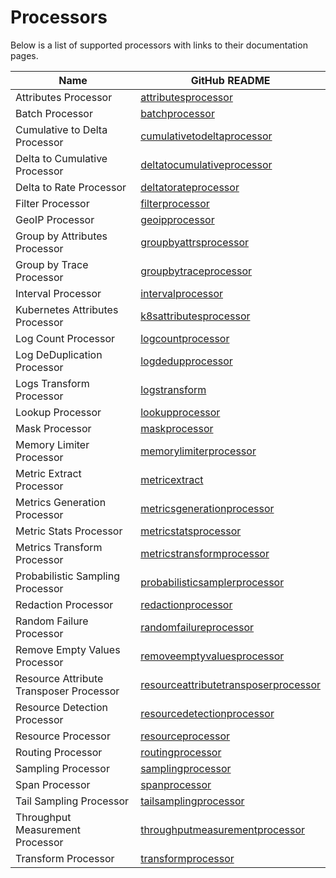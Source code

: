 # Processors

Below is a list of supported processors with links to their documentation pages.

| Name                                    | GitHub README                                                                                                                                                      |
| --------------------------------------- | ------------------------------------------------------------------------------------------------------------------------------------------------------------------ |
| Attributes Processor                    | [attributesprocessor](https://github.com/open-telemetry/opentelemetry-collector-contrib/blob/v0.130.0/processor/attributesprocessor/README.md)                     |
| Batch Processor                         | [batchprocessor](https://github.com/open-telemetry/opentelemetry-collector/blob/v0.130.1/processor/batchprocessor/README.md)                                       |
| Cumulative to Delta Processor           | [cumulativetodeltaprocessor](https://github.com/open-telemetry/opentelemetry-collector-contrib/blob/v0.130.0/processor/cumulativetodeltaprocessor/README.md)       |
| Delta to Cumulative Processor           | [deltatocumulativeprocessor](https://github.com/open-telemetry/opentelemetry-collector-contrib/blob/v0.130.0/processor/deltatocumulativeprocessor/README.md)       |
| Delta to Rate Processor                 | [deltatorateprocessor](https://github.com/open-telemetry/opentelemetry-collector-contrib/blob/v0.130.0/processor/deltatorateprocessor/README.md)                   |
| Filter Processor                        | [filterprocessor](https://github.com/open-telemetry/opentelemetry-collector-contrib/blob/v0.130.0/processor/filterprocessor/README.md)                             |
| GeoIP Processor                         | [geoipprocessor](https://github.com/open-telemetry/opentelemetry-collector-contrib/blob/v0.130.0/processor/geoipprocessor/README.md)                               |
| Group by Attributes Processor           | [groupbyattrsprocessor](https://github.com/open-telemetry/opentelemetry-collector-contrib/blob/v0.130.0/processor/groupbyattrsprocessor/README.md)                 |
| Group by Trace Processor                | [groupbytraceprocessor](https://github.com/open-telemetry/opentelemetry-collector-contrib/blob/v0.130.0/processor/groupbytraceprocessor/README.md)                 |
| Interval Processor                      | [intervalprocessor](https://github.com/open-telemetry/opentelemetry-collector-contrib/blob/v0.130.0/processor/intervalprocessor/README.md)                         |
| Kubernetes Attributes Processor         | [k8sattributesprocessor](https://github.com/open-telemetry/opentelemetry-collector-contrib/blob/v0.130.0/processor/k8sattributesprocessor/README.md)               |
| Log Count Processor                     | [logcountprocessor](../processor/logcountprocessor/README.md)                                                                                                      |
| Log DeDuplication Processor             | [logdedupprocessor](https://github.com/open-telemetry/opentelemetry-collector-contrib/blob/v0.130.0/processor/logdedupprocessor/README.md)                         |
| Logs Transform Processor                | [logstransform](https://github.com/open-telemetry/opentelemetry-collector-contrib/blob/v0.130.0/processor/logstransformprocessor/README.md)                        |
| Lookup Processor                        | [lookupprocessor](../processor/lookupprocessor/README.md)                                                                                                          |
| Mask Processor                          | [maskprocessor](../processor/maskprocessor/README.md)                                                                                                              |
| Memory Limiter Processor                | [memorylimiterprocessor](https://github.com/open-telemetry/opentelemetry-collector/blob/v0.130.1/processor/memorylimiterprocessor/README.md)                       |
| Metric Extract Processor                | [metricextract](../processor/metricextractprocessor/README.md)                                                                                                     |
| Metrics Generation Processor            | [metricsgenerationprocessor](https://github.com/open-telemetry/opentelemetry-collector-contrib/blob/v0.130.0/processor/metricsgenerationprocessor/README.md)       |
| Metric Stats Processor                  | [metricstatsprocessor](../processor/metricstatsprocessor/README.md)                                                                                                |
| Metrics Transform Processor             | [metricstransformprocessor](https://github.com/open-telemetry/opentelemetry-collector-contrib/blob/v0.130.0/processor/metricstransformprocessor/README.md)         |
| Probabilistic Sampling Processor        | [probabilisticsamplerprocessor](https://github.com/open-telemetry/opentelemetry-collector-contrib/blob/v0.130.0/processor/probabilisticsamplerprocessor/README.md) |
| Redaction Processor                     | [redactionprocessor](https://github.com/open-telemetry/opentelemetry-collector-contrib/blob/v0.130.0/processor/redactionprocessor/README.md)                       |
| Random Failure Processor                | [randomfailureprocessor](../processor/randomfailureprocessor/README.md)                                                                                            |
| Remove Empty Values Processor           | [removeemptyvaluesprocessor](../processor/removeemptyvaluesprocessor/README.md)                                                                                    |
| Resource Attribute Transposer Processor | [resourceattributetransposerprocessor](../processor/resourceattributetransposerprocessor/README.md)                                                                |
| Resource Detection Processor            | [resourcedetectionprocessor](https://github.com/open-telemetry/opentelemetry-collector-contrib/blob/v0.130.0/processor/resourcedetectionprocessor/README.md)       |
| Resource Processor                      | [resourceprocessor](https://github.com/open-telemetry/opentelemetry-collector-contrib/blob/v0.130.0/processor/resourceprocessor/README.md)                         |
| Routing Processor                       | [routingprocessor](https://github.com/open-telemetry/opentelemetry-collector-contrib/blob/v0.130.0/processor/routingprocessor/README.md)                           |
| Sampling Processor                      | [samplingprocessor](../processor/samplingprocessor/README.md)                                                                                                      |
| Span Processor                          | [spanprocessor](https://github.com/open-telemetry/opentelemetry-collector-contrib/blob/v0.130.0/processor/spanprocessor/README.md)                                 |
| Tail Sampling Processor                 | [tailsamplingprocessor](https://github.com/open-telemetry/opentelemetry-collector-contrib/blob/v0.130.0/processor/tailsamplingprocessor/README.md)                 |
| Throughput Measurement Processor        | [throughputmeasurementprocessor](../processor/throughputmeasurementprocessor/README.md)                                                                            |
| Transform Processor                     | [transformprocessor](https://github.com/open-telemetry/opentelemetry-collector-contrib/blob/v0.130.0/processor/transformprocessor/README.md)                       |
